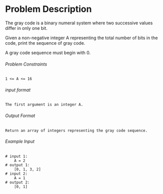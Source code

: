 # Problem Description

The gray code is a binary numeral system where two successive values differ in only one bit.

Given a non-negative integer A representing the total number of bits in the code, print the sequence of gray code.

A gray code sequence must begin with 0.

###### Problem Constraints

```
1 <= A <= 16
```

###### input format

``` 
The first argument is an integer A.
```

###### Output Format

```
Return an array of integers representing the gray code sequence.
```

###### Example Input

```
# input 1: 
    A = 2
# output 1: 
    [0, 1, 3, 2]
# input 2: 
    A = 1
# output 2: 
    [0, 1]
```
